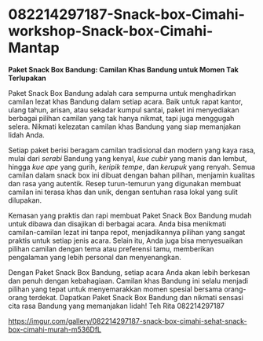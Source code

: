 # 082214297187-Snack-box-Cimahi-workshop-Snack-box-Cimahi-Mantap
**Paket Snack Box Bandung: Camilan Khas Bandung untuk Momen Tak Terlupakan**

Paket Snack Box Bandung adalah cara sempurna untuk menghadirkan camilan lezat khas Bandung dalam setiap acara. Baik untuk rapat kantor, ulang tahun, arisan, atau sekadar kumpul santai, paket ini menyediakan berbagai pilihan camilan yang tak hanya nikmat, tapi juga menggugah selera. Nikmati kelezatan camilan khas Bandung yang siap memanjakan lidah Anda.

Setiap paket berisi beragam camilan tradisional dan modern yang kaya rasa, mulai dari *serabi* Bandung yang kenyal, *kue cubir* yang manis dan lembut, hingga *kue ape* yang gurih, *keripik tempe*, dan *kerupuk* yang renyah. Semua camilan dalam snack box ini dibuat dengan bahan pilihan, menjamin kualitas dan rasa yang autentik. Resep turun-temurun yang digunakan membuat camilan ini terasa khas dan unik, dengan sentuhan rasa lokal yang sulit dilupakan.

Kemasan yang praktis dan rapi membuat Paket Snack Box Bandung mudah untuk dibawa dan disajikan di berbagai acara. Anda bisa menikmati camilan-camilan lezat ini tanpa repot, menjadikannya pilihan yang sangat praktis untuk setiap jenis acara. Selain itu, Anda juga bisa menyesuaikan pilihan camilan dengan tema atau preferensi tamu, memberikan pengalaman yang lebih personal dan menyenangkan.

Dengan Paket Snack Box Bandung, setiap acara Anda akan lebih berkesan dan penuh dengan kebahagiaan. Camilan khas Bandung ini selalu menjadi pilihan yang tepat untuk menyemarakkan momen spesial bersama orang-orang terdekat. Dapatkan Paket Snack Box Bandung dan nikmati sensasi cita rasa Bandung yang memanjakan lidah!
Teh Rita
082214297187

 https://imgur.com/gallery/082214297187-snack-box-cimahi-sehat-snack-box-cimahi-murah-m536DfL
